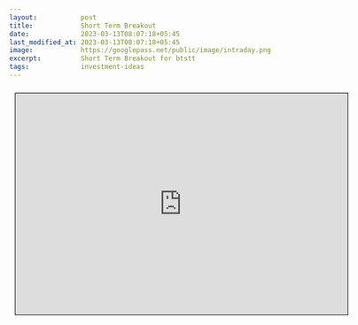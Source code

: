 ```yaml
---
layout:           post
title:            Short Term Breakout
date:             2023-03-13T08:07:18+05:45
last_modified_at: 2023-03-13T08:07:18+05:45
image:            https://googlepass.net/public/image/intraday.png
excerpt:          Short Term Breakout for btstt
tags:             investment-ideas
---
```



<iframe src="https://docs.google.com/spreadsheets/d/e/2PACX-1vQOITEpdaeQT44psG_yosZ2demnmj7rAqz-Eyz4Umg6R8SPbaWdY0z1sTjmd0nrMg/pubhtml?gid=609682513&single=true&amp;widget=true&amp;headers=false" scrolling="yes" style="border: 1px solid black; position: relative; margin-left: 10px; margin-top: 10px; width: 600px; height: 400px; ">
</iframe>
